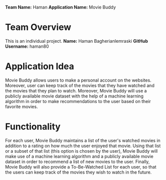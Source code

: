 **Team Name:** Haman
**Application Name:** Movie Buddy
# Team Overview
This is an individual project.
**Name:** Haman Bagherianlemraski
**GitHub Username:** haman80
# Application Idea
Movie Buddy allows users to make a personal account on the websites. Moreover, user can keep track of the movies that they have watched and the movies that they plan to watch. Moreover, Movie Buddy will use a publicly available movie dataset with the help of a machine learning algorithm in order to make recommendations to the user based on their favorite movies. 
# Functionality
For each user, Movie Buddy maintains a list of the user's watched movies in addition to a rating on how much the user enjoyed that movie. Using that list or a subset of that list (this option is chosen by the user), Movie Buddy will make use of a machine learning algorithm and a publicly available movie dataset in order to recommend a list of new movies to the user. Finally, Movie Buddy will also provide a To-Be-Watched List for each user, so that the users can keep track of the movies they wish to watch in the future. 